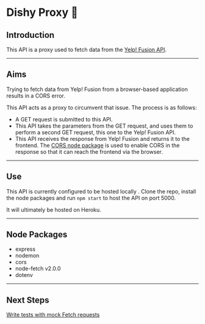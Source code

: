 # Dishy Proxy 🍜
## Introduction

This API is a proxy used to fetch data from the [Yelp! Fusion API](https://www.yelp.com/fusion).

---

## Aims

Trying to fetch data from Yelp! Fusion from a browser-based application results in a CORS error.

This API acts as a proxy to circumvent that issue. The process is as follows:
- A GET request is submitted to this API.
- This API takes the parameters from the GET request, and uses them to perform a second GET request, this one to the Yelp! Fusion API.
- This API receives the response from Yelp! Fusion and returns it to the frontend. The [CORS node package](https://www.npmjs.com/package/cors) is used to enable CORS in the response so that it can reach the frontend via the browser.

---

## Use

This API is currently configured to be hosted locally . Clone the repo, install the node packages and run ```npm start``` to host the API on port 5000. 

It will ultimately be hosted on Heroku.

---

## Node Packages
- express
- nodemon
- cors
- node-fetch v2.0.0
- dotenv

---

## Next Steps

[Write tests with mock Fetch requests](https://www.leighhalliday.com/mock-fetch-jest)